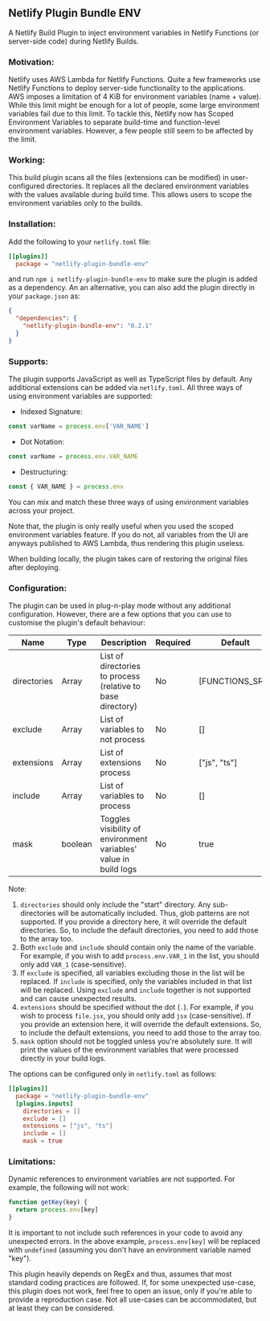 ## Netlify Plugin Bundle ENV

A Netlify Build Plugin to inject environment variables in Netlify Functions (or server-side code) during Netlify Builds.

### Motivation:

Netlify uses AWS Lambda for Netlify Functions. Quite a few frameworks use Netlify Functions to deploy server-side functionality to the applications. AWS imposes a limitation of 4 KiB for environment variables (name + value). While this limit might be enough for a lot of people, some large environment variables fail due to this limit. To tackle this, Netlify now has Scoped Environment Variables to separate build-time and function-level environment variables. However, a few people still seem to be affected by the limit.

### Working:

This build plugin scans all the files (extensions can be modified) in user-configured directories. It replaces all the declared environment variables with the values available during build time. This allows users to scope the environment variables only to the builds.

### Installation:

Add the following to your `netlify.toml` file:

```toml
[[plugins]]
  package = "netlify-plugin-bundle-env"
```

and run `npm i netlify-plugin-bundle-env` to make sure the plugin is added as a dependency. An an alternative, you can also add the plugin directly in your `package.json` as:

```json
{
  "dependencies": {
    "netlify-plugin-bundle-env": "0.2.1"
  }
}
```

### Supports:

The plugin supports JavaScript as well as TypeScript files by default. Any additional extensions can be added via `netlify.toml`. All three ways of using environment variables are supported:

- Indexed Signature:

```js
const varName = process.env['VAR_NAME']
```

- Dot Notation:

```js
const varName = process.env.VAR_NAME
```

- Destructuring:

```js
const { VAR_NAME } = process.env
```

You can mix and match these three ways of using environment variables across your project.

Note that, the plugin is only really useful when you used the scoped environment variables feature. If you do not, all variables from the UI are anyways published to AWS Lambda, thus rendering this plugin useless.

When building locally, the plugin takes care of restoring the original files after deploying.

### Configuration:

The plugin can be used in plug-n-play mode without any additional configuration. However, there are a few options that you can use to customise the plugin's default behaviour:

| Name        | Type          | Description                                                      | Required | Default         |
|-------------|---------------|------------------------------------------------------------------|----------|-----------------|
| directories | Array<string> | List of directories to process (relative to base directory)      | No       | [FUNCTIONS_SRC] |
| exclude     | Array<string> | List of variables to not process                                 | No       | []              |
| extensions  | Array<string> | List of extensions process                                       | No       | ["js", "ts"]    |
| include     | Array<string> | List of variables to process                                     | No       | []              |
| mask        | boolean       | Toggles visibility of environment variables' value in build logs | No       | true            |

Note:

1. `directories` should only include the "start" directory. Any sub-directories will be automatically included. Thus, glob patterns are not supported. If you provide a directory here, it will override the default directories. So, to include the default directories, you need to add those to the array too.
2. Both `exclude` and `include` should contain only the name of the variable. For example, if you wish to add `process.env.VAR_1` in the list, you should only add `VAR_1` (case-sensitive).
3. If `exclude` is specified, all variables excluding those in the list will be replaced. If `include` is specified, only the variables included in that list will be replaced. Using `exclude` and `include` together is not supported and can cause unexpected results.
4. `extensions` should be specified without the dot (`.`). For example, if you wish to process `file.jsx`, you should only add `jsx` (case-sensitive). If you provide an extension here, it will override the default extensions. So, to include the default extensions, you need to add those to the array too.
5. `mask` option should not be toggled unless you're absolutely sure. It will print the values of the environment variables that were processed directly in your build logs.

The options can be configured only in `netlify.toml` as follows:

```toml
[[plugins]]
  package = "netlify-plugin-bundle-env"
  [plugins.inputs]
    directories = []
    exclude = []
    extensions = ["js", "ts"]
    include = []
    mask = true
```

### Limitations:

Dynamic references to environment variables are not supported. For example, the following will not work:

```ts
function getKey(key) {
  return process.env[key]
}
```

It is important to not include such references in your code to avoid any unexpected errors. In the above example, `process.env[key]` will be replaced with `undefined` (assuming you don't have an environment variable named "key").

This plugin heavily depends on RegEx and thus, assumes that most standard coding practices are followed. If, for some unexpected use-case, this plugin does not work, feel free to open an issue, only if you're able to provide a reproduction case. Not all use-cases can be accommodated, but at least they can be considered.